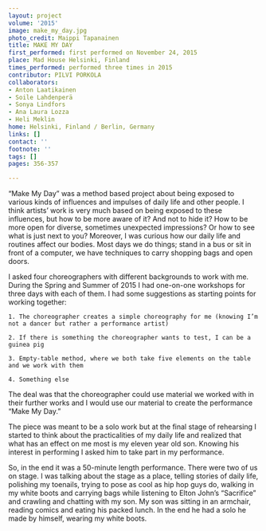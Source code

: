 ```yaml
---
layout: project
volume: '2015'
image: make_my_day.jpg
photo_credit: Maippi Tapanainen
title: MAKE MY DAY
first_performed: first performed on November 24, 2015
place: Mad House Helsinki, Finland
times_performed: performed three times in 2015
contributor: PILVI PORKOLA
collaborators:
- Anton Laatikainen
- Soile Lahdenperä
- Sonya Lindfors
- Ana Laura Lozza
- Heli Meklin
home: Helsinki, Finland / Berlin, Germany
links: []
contact: ''
footnote: ''
tags: []
pages: 356-357

---
```


“Make My Day” was a method based project about being exposed to various kinds of influences and impulses of daily life and other people. I think artists’ work is very much based on being exposed to these influences, but how to be more aware of it? And not to hide it? How to be more open for diverse, sometimes unexpected impressions? Or how to see what is just next to you? Moreover, I was curious how our daily life and routines affect our bodies. Most days we do things; stand in a bus or sit in front of a computer, we have techniques to carry shopping bags and open doors.

I asked four choreographers with different backgrounds to work with me. During the Spring and Summer of 2015 I had one-on-one workshops for three days with each of them. I had some suggestions as starting points for working together:

	1. The choreographer creates a simple choreography for me (knowing I’m not a dancer but rather a performance artist)

	2. If there is something the choreographer wants to test, I can be a guinea pig

	3. Empty-table method, where we both take five elements on the table and we work with them

	4. Something else

The deal was that the choreographer could use material we worked with in their further works and I would use our material to create the performance “Make My Day.”

The piece was meant to be a solo work but at the final stage of rehearsing I started to think about the practicalities of my daily life and realized that what has an effect on me most is my eleven year old son. Knowing his interest in performing I asked him to take part in my performance.

So, in the end it was a 50-minute length performance. There were two of us on stage. I was talking about the stage as a place, telling stories of daily life, polishing my toenails, trying to pose as cool as hip hop guys do, walking in my white boots and carrying bags while listening to Elton John’s “Sacrifice” and crawling and chatting with my son. My son was sitting in an armchair, reading comics and eating his packed lunch. In the end he had a solo he made by himself, wearing my white boots.

